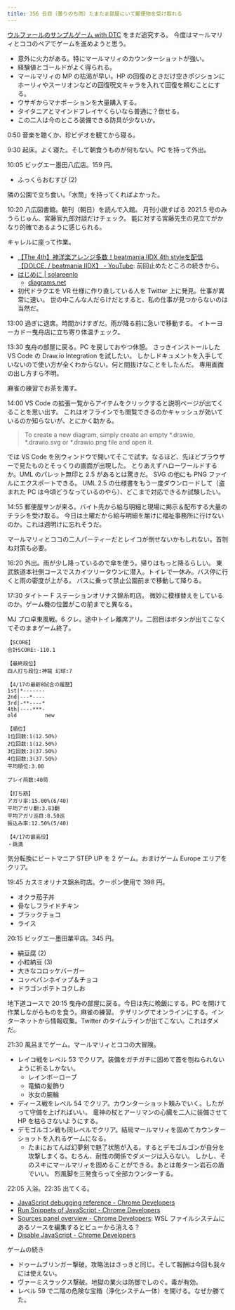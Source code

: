 ```yaml
---
title: 356 日目（曇りのち雨）たまたま部屋にいて郵便物を受け取れる
---
```


[ウルファールのサンプルゲーム with DTC][bshf21b] をまだ追究する。
今度はマールマリィとココのペアでゲームを進めようと思う。

* 意外に火力がある。特にマールマリィのカウンターショットが強い。
* 経験値とゴールドがよく得られる。
* マールマリィの MP の枯渇が早い。HP の回復のときだけ空きポジションに
  ホーリィやスーリオンなどの回復呪文キャラを入れて回復を頼むことにする。
* ウサギからマナポーションを大量購入する。
* タイタニアとマインドフレイヤくらいなら普通に？倒せる。
* この二人は今のところ装備できる防具が少ないか。

0:50 音楽を聴くか、珍ビデオを観てから寝る。

9:30 起床。よく寝た。そして朝食うものが何もない。PC を持って外出。

10:05 ビッグエー墨田八広店。159 円。

* ふっくらおむすび (2)

隣の公園で立ち食い。「水筒」を持ってくればよかった。

10:20 八広図書館。朝刊（朝日）を読んで入館。
月刊小説すばる 2021.5 号のみうらじゅん、宮藤官九郎対談だけチェック。
能に対する宮藤先生の見立てがかなり的確であるように感じられる。

キャレルに座って作業。

* [【The 4th】神洋楽アレンジ多数！beatmania IIDX 4th styleを配信【DOLCE. / beatmania IIDX】 - YouTube](https://www.youtube.com/watch?v=263a2cTtaY0): 前回止めたところの続きから。
* [はじめに &#x7c; solareenlo](https://solareenlo.com/)
  * [diagrams.net](https://app.diagrams.net/)
* 初代ドラクエを VR 仕様に作り直している人を Twitter 上に発見。仕事が異常に速い。
  世の中こんな人だらけだとすると、私の仕事が見つからないのは当然だ。

13:00 過ぎに退席。時間かけすぎだ。雨が降る前に急いで移動する。
イトーヨーカドー曳舟店に立ち寄り体温チェック。

13:30 曳舟の部屋に戻る。PC を戻しておやつ休憩。
さっきインストールした VS Code の Draw.io Integration を試したい。
しかしドキュメントを入手していないので使い方が全くわからない。何と間抜けなことをしたんだ。
専用画面の出し方すら不明。

麻雀の練習でお茶を濁す。

14:00 VS Code の拡張一覧からアイテムをクリックすると説明ページが出てくることを思い出す。
これはオフラインでも閲覧できるのかキャッシュが効いているのか知らないが、とにかく助かる。

> To create a new diagram, simply create an empty *.drawio, *.drawio.svg or *.drawio.png file and open it.

では VS Code を別ウィンドウで開いてそこで試す。なるほど、先ほどブラウザーで見たものとそっくりの画面が出現した。
とりあえずハローワールドするか。UML のパレット無印と 2.5 があるとは驚きだ。
SVG の他にも PNG ファイルにエクスポートできる。
UML 2.5 の仕様書をもう一度ダウンロードして（盗まれた PC は今頃どうなっているのやら）、どこまで対応できるか試験したい。

14:55 郵便屋サンが来る。バイト先から給与明細と現場に掲示＆配布する大量のチラシを受け取る。
今日は土曜だから給与明細を届けに福祉事務所に行けないのか。これは週明けに忘れそうだ。

マールマリィとココの二人パーティーだとレイコが倒せないかもしれない。首刎ね対策も必要。

16:20 外出。雨が少し降っているので傘を使う。帰りはもっと降るらしい。
東武鉄道本社側コースでスカイツリータウンに潜入。トイレで一休み。バス停に行くと雨の密度が上がる。
バスに乗って禁止公園前まで移動して降りる。

17:30 タイトー F ステーションオリナス錦糸町店。
微妙に模様替えをしているのか。ゲーム機の位置がこの前までと異なる。

MJ プロ卓東風戦。6 クレ。途中トイレ離席アリ。二回目はボタンが出てこなくてそのままゲーム終了。

```text
【SCORE】
合計SCORE:-110.1

【最終段位】
四人打ち段位:神龍 幻球:7

【4/17の最新8試合の履歴】
1st|*-------
2nd|---*----
3rd|-**----*
4th|----***-
old         new

【順位】
1位回数:1(12.50%)
2位回数:1(12.50%)
3位回数:3(37.50%)
4位回数:3(37.50%)
平均順位:3.00

プレイ局数:40局

【打ち筋】
アガリ率:15.00%(6/40)
平均アガリ翻:3.83翻
平均アガリ巡目:8.50巡
振込み率:12.50%(5/40)

【4/17の最高役】
・跳満
```

気分転換にビートマニア STEP UP を 2 ゲーム。おまけゲーム Europe エリアをクリア。

19:45 カスミオリナス錦糸町店。クーポン使用で 398 円。

* オクラ茄子丼
* 骨なしフライドチキン
* ブラックチョコ
* ライス

20:15 ビッグエー墨田業平店。345 円。

* 絹豆腐 (2)
* 小粒納豆 (3)
* 大きなコロッケバーガー
* コッペパンホイップ＆チョコ
* ドラゴンポテトコクしお

地下道コースで 20:15 曳舟の部屋に戻る。今日は先に晩飯にする。PC を開けて作業しながらものを食う。麻雀の練習。
テザリングでオンラインにする。インターネットから情報収集。Twitter のタイムラインが出てこない。これはダメだ。

21:30 風呂までゲーム。マールマリィとココの大冒険。

* レイコ戦をレベル 53 でクリア。装備をガチガチに固めて首を刎ねられないように祈るしかない。
  * レインボーローブ
  * 竜鱗の髪飾り
  * 氷女の腕輪
* ディース戦をレベル 54 でクリア。カウンターショット頼みでいく。したがって守備を上げればいい。
  竜神の杖とアーリマンの心臓を二人に装備させて HP を枯らさないようにする。
* デモゴルゴン戦も同レベルでクリア。結局マールマリィを固めてカウンターショットを入れるゲームになる。
  * たまにおてんば幻夢剣で魅了状態が入る。するとデモゴルゴンが自分を攻撃しまくる。むろん、耐性の関係でダメージは入らない。
    しかし、そのスキにマールマリィを固めることができる。あとは毎ターン岩石の盾でいい。
    烈風脚を三発食らって全部カウンターする。

22:05 入浴。22:35 出てくる。

* [JavaScript debugging reference - Chrome Developers](https://developer.chrome.com/docs/devtools/javascript/reference/)
* [Run Snippets of JavaScript - Chrome Developers](https://developer.chrome.com/docs/devtools/javascript/snippets/)
* [Sources panel overview - Chrome Developers](https://developer.chrome.com/docs/devtools/javascript/sources/):
  WSL ファイルシステムにあるソースを編集するとビューから消える？
* [Disable JavaScript - Chrome Developers](https://developer.chrome.com/docs/devtools/javascript/disable/)

ゲームの続き

* ドゥームブリンガー撃破。攻略法はさっきと同じ。そして報酬は今回も我々には使えない。
* ヴァーミスラックス撃破。地獄の業火は防御でしのぐ。毒が有効。
* レベル 59 で二階の危険な宝箱（浄化システム一体）を開ける。なぜか勝てた。

[bshf21b]: https://wodifes.net/game/show/446
